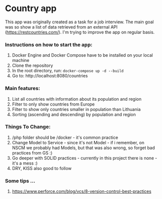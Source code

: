 # Country app

This app was originally created as a task for a job interview. The main goal was so show a list of data retrieved from an external API (https://restcountries.com/). I'm trying to improve the app on regular basis.

### Instructions on how to start the app:
1. Docker Engine and Docker Compose have to be installed on your local machine
2. Clone the repository
3. In the root directory, run: `docker-compose up -d --build`
4. Go to: http://localhost:8080/countries

### Main features:
1. List all countries with information about its population and region
2. Filter to only show countries from Europe
3. Filter to show only countries smaller in population than Lithuania
4. Sorting (ascending and descending) by population and region

### Things To Change:
1. /php folder should be /docker - it's common practice
2. Change Model to Service - since it's not Model - if i remember, on NSCM we probably had Models, but that was also wrong, so forget bad practices from GS :)
3. Go deeper with SOLID practices - currently in this project there is none - it's a mess :)
4. DRY, KISS also good to follow

### Some tips ...

1. https://www.perforce.com/blog/vcs/8-version-control-best-practices
